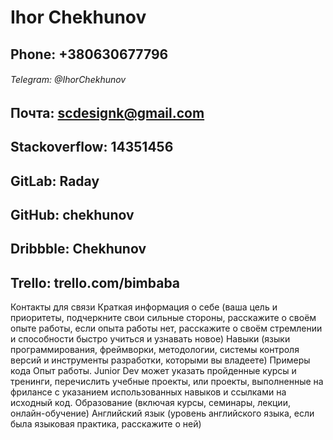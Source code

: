 # Ihor Chekhunov #

## Phone: +380630677796 ##
###### Telegram: @IhorChekhunov ######
## Почта: scdesignk@gmail.com ##
## Stackoverflow: 14351456 ##
## GitLab: Raday ##
## GitHub: chekhunov ##
## Dribbble: Chekhunov ##
## Trello: trello.com/bimbaba ##
Контакты для связи
Краткая информация о себе (ваша цель и приоритеты, подчеркните свои сильные стороны, расскажите о своём опыте работы, если опыта работы нет, расскажите о своём стремлении и способности быстро учиться и узнавать новое)
Навыки (языки программирования, фреймворки, методологии, системы контроля версий и инструменты разработки, которыми вы владеете)
Примеры кода
Опыт работы. Junior Dev может указать пройденные курсы и тренинги, перечислить учебные проекты, или проекты, выполненные на фрилансе с указанием использованных навыков и ссылками на исходный код.
Образование (включая курсы, семинары, лекции, онлайн-обучение)
Английский язык (уровень английского языка, если была языковая практика, расскажите о ней)
